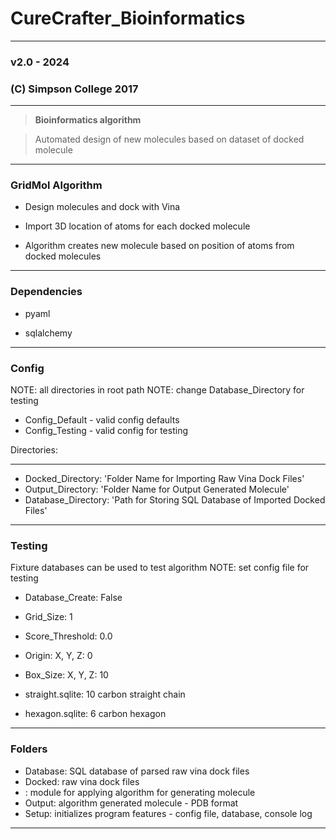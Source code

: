 # CureCrafter_Bioinformatics
- - - -
### v2.0 - 2024
### (C) Simpson College 2017
- - - -

> **Bioinformatics algorithm** 

> Automated design of new molecules based on dataset of docked molecule

- - - -

### GridMol Algorithm ###

* Design molecules and dock with Vina

* Import 3D location of atoms for each docked molecule

* Algorithm creates new molecule based on position of atoms from docked molecules

- - - -

### Dependencies ###

* pyaml

* sqlalchemy
- - - -

### Config ###

NOTE: all directories in root path
NOTE: change Database_Directory for testing 
* Config_Default - valid config defaults
* Config_Testing - valid config for testing

Directories:
- - - -
* Docked_Directory: 'Folder Name for Importing Raw Vina Dock Files'
* Output_Directory: 'Folder Name for Output Generated Molecule'
* Database_Directory: 'Path for Storing SQL Database of Imported Docked Files'

- - - -

### Testing ###

Fixture databases can be used to test algorithm
NOTE: set config file for testing
* Database_Create: False
* Grid_Size: 1
* Score_Threshold: 0.0
* Origin: X, Y, Z: 0
* Box_Size: X, Y, Z: 10

* straight.sqlite: 10 carbon straight chain
* hexagon.sqlite: 6 carbon hexagon

- - - -

### Folders ###

* Database: SQL database of parsed raw vina dock files
* Docked: raw vina dock files
* : module for applying algorithm for generating molecule
* Output: algorithm generated molecule - PDB format
* Setup: initializes program features - config file, database, console log

- - - -

